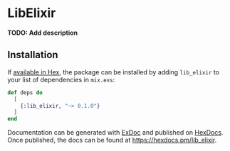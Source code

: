 # LibElixir

**TODO: Add description**

## Installation

If [available in Hex](https://hex.pm/docs/publish), the package can be installed
by adding `lib_elixir` to your list of dependencies in `mix.exs`:

```elixir
def deps do
  [
    {:lib_elixir, "~> 0.1.0"}
  ]
end
```

Documentation can be generated with [ExDoc](https://github.com/elixir-lang/ex_doc)
and published on [HexDocs](https://hexdocs.pm). Once published, the docs can
be found at <https://hexdocs.pm/lib_elixir>.

